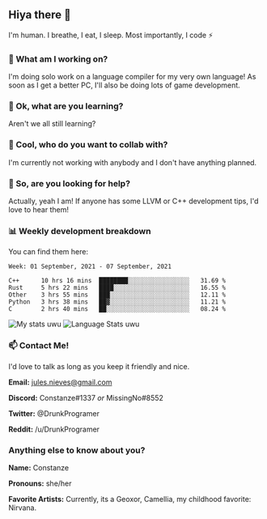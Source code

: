 ## Hiya there 👋

I'm human. I breathe, I eat, I sleep. Most importantly, I code ⚡️

### 🔭 What am I working on?

I'm doing solo work on a language compiler for my very own language! As soon as I get a better PC, I'll also be doing lots of game development.

### 🌱 Ok, what are you learning?

Aren't we all still learning?

### 👯 Cool, who do you want to collab with?

I'm currently not working with anybody and I don't have anything planned.

### 🤔 So, are you looking for help?

Actually, yeah I am! If anyone has some LLVM or C++ development tips, I'd love to hear them!

### 📊 Weekly development breakdown

You can find them here:

<!--START_SECTION:waka-->
```text
Week: 01 September, 2021 - 07 September, 2021

C++      10 hrs 16 mins  ████████░░░░░░░░░░░░░░░░░   31.69 % 
Rust     5 hrs 22 mins   ████░░░░░░░░░░░░░░░░░░░░░   16.55 % 
Other    3 hrs 55 mins   ███░░░░░░░░░░░░░░░░░░░░░░   12.11 % 
Python   3 hrs 38 mins   ██▓░░░░░░░░░░░░░░░░░░░░░░   11.21 % 
C        2 hrs 40 mins   ██░░░░░░░░░░░░░░░░░░░░░░░   08.24 % 
```
<!--END_SECTION:waka-->
<!-- ![Constanze's wakatime stats](https://github-readme-stats.vercel.app/api/wakatime?username=constanze) -->

![My stats uwu](https://github-readme-stats.vercel.app/api?username=cstanze&show_icons=true&theme=onedark)
![Language Stats uwu](https://github-readme-stats.vercel.app/api/top-langs/?username=cstanze&layout=compact&theme=onedark)

### 📫 Contact Me!

I'd love to talk as long as you keep it friendly and nice.

**Email:** jules.nieves@gmail.com

**Discord:** Constanze#1337 *or* MissingNo#8552

**Twitter:** @DrunkProgramer

**Reddit:** /u/DrunkProgramer

### Anything else to know about you?

**Name:** Constanze

**Pronouns:** she/her

**Favorite Artists:** Currently, its a Geoxor, Camellia, my childhood favorite: Nirvana.
